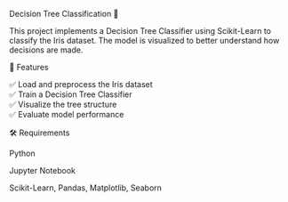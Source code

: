 Decision Tree Classification 🌳

This project implements a Decision Tree Classifier using Scikit-Learn to classify the Iris dataset. The model is visualized to better understand how decisions are made.

🔹 Features

✅ Load and preprocess the Iris dataset  
✅ Train a Decision Tree Classifier  
✅ Visualize the tree structure  
✅ Evaluate model performance  

🛠 Requirements

Python

Jupyter Notebook

Scikit-Learn, Pandas, Matplotlib, Seaborn
